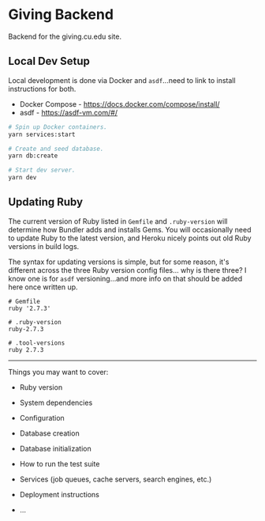 # Giving Backend

Backend for the giving.cu.edu site.

## Local Dev Setup

Local development is done via Docker and `asdf`...need to link to install instructions for both.

- Docker Compose - https://docs.docker.com/compose/install/
- asdf - https://asdf-vm.com/#/

```bash
# Spin up Docker containers.
yarn services:start

# Create and seed database.
yarn db:create

# Start dev server.
yarn dev
```

## Updating Ruby

The current version of Ruby listed in `Gemfile` and `.ruby-version` will determine how Bundler adds and installs Gems. You
will occasionally need to update Ruby to the latest version, and Heroku nicely points out old Ruby versions in build logs.

The syntax for updating versions is simple, but for some reason, it's different across the three Ruby version config files...
why is there three? I know one is for `asdf` versioning...and more info on that should be added here once written up.

```
# Gemfile
ruby '2.7.3'

# .ruby-version
ruby-2.7.3

# .tool-versions
ruby 2.7.3
```

---

Things you may want to cover:

* Ruby version

* System dependencies

* Configuration

* Database creation

* Database initialization

* How to run the test suite

* Services (job queues, cache servers, search engines, etc.)

* Deployment instructions

* ...
